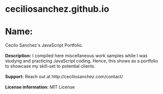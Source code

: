# ceciliosanchez.github.io

<h1>Name:</h1> Cecilo Sanchez's JavaScript Portfolio.
</br></br>
<b>Description:</b> I compiled here miscellaneous work samples while I was studyng and practicing JavaScript coding. Hence, this shows as a portfolio to showcase my skill-set to potential clients.
</br></br>
<b>Support:</b> Reach out at http://ceciliosanchez.com/contact/
</br></br>
<b>License information:</b> MIT License
</br></br>
